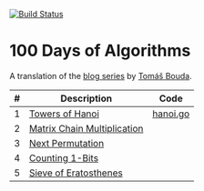 [![Build Status](https://travis-ci.org/rkoeninger/100days.svg?branch=master)](https://travis-ci.org/rkoeninger/100days)

# 100 Days of Algorithms

A translation of the [blog series](https://medium.com/100-days-of-algorithms/latest) by [Tomáš Bouda](https://github.com/coells).

| #  | Description | Code |
|---:|-------------|------|
|  1 | [Towers of Hanoi](https://medium.com/100-days-of-algorithms/day-1-hanoi-tower-94871efb7df3) | [hanoi.go](src/day001/hanoi.go) |
|  2 | [Matrix Chain Multiplication](https://medium.com/100-days-of-algorithms/day-2-matrix-chain-multiplication-3ae6349c34ab) |  |
|  3 | [Next Permutation](https://medium.com/100-days-of-algorithms/day-3-next-permutation-ce817f5004e3) |  |
|  4 | [Counting 1-Bits](https://medium.com/100-days-of-algorithms/day-4-counting-1-bits-f6a23a7dca94) |  |
|  5 | [Sieve of Eratosthenes](https://medium.com/100-days-of-algorithms/day-5-eratosthenes-sieve-60ab162a1f5b) |  |
